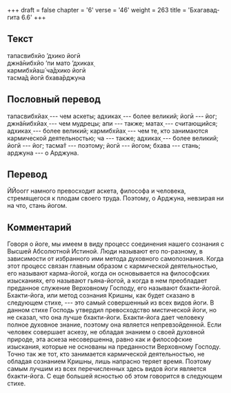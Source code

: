 +++
draft = false
chapter = '6'
verse = '46'
weight = 263
title = 'Бхагавад-гита 6.6'
+++
## Текст

тапасвибхйо ’дхико йогӣ  
джн̃а̄нибхйо ’пи мато ’дхиках̣  
кармибхйаш́ ча̄дхико йогӣ  
тасма̄д йогӣ бхава̄рджуна

## Пословный перевод

тапасвибхйах̣ --- чем аскеты; адхиках̣ --- более великий; йогӣ --- йог;
джн̃а̄нибхйах̣ --- чем мудрецы; апи --- также; матах̣ --- считающийся;
адхиках̣ --- более великий; кармибхйах̣ --- чем те, кто занимаются
кармической деятельностью; ча --- также; адхиках̣ --- более великий; йогӣ
--- йог; тасма̄т --- поэтому; йогӣ --- йогом; бхава --- стань; арджуна
--- о Арджуна.

## Перевод

ЙЙоогг намного превосходит аскета, философа и человека, стремящегося к
плодам своего труда. Поэтому, о Арджуна, невзирая ни на что, стань
йогом.

## Комментарий

Говоря о йоге, мы имеем в виду процесс соединения нашего сознания с
Высшей Абсолютной Истиной. Люди называют его по-разному, в зависимости
от избранного ими метода духовного самопознания. Когда этот процесс
связан главным образом с кармической деятельностью, его называют
карма-йогой, когда он основывается на философских изысканиях, его
называют гьяна-йогой, а когда в нем преобладает преданное служение
Верховному Господу, его называют бхакти-йогой. Бхакти-йога, или метод
сознания Кришны, как будет сказано в следующем стихе, --- это самый
совершенный из всех видов йоги. В данном стихе Господь утвердил
превосходство мистической йоги, но не сказал, что она лучше бхакти-йоги.
Бхакти-йога дает человеку полное духовное знание, поэтому она является
непревзойденной. Если человек совершает аскезу, не обладая знанием о
своей духовной природе, эта аскеза несовершенна, равно как и философские
изыскания, которые не основаны на преданности Верховному Господу. Точно
так же тот, кто занимается кармической деятельностью, не обладая
сознанием Кришны, лишь напрасно теряет время. Поэтому самым лучшим из
всех перечисленных здесь видов йоги является бхакти-йога. С еще большей
ясностью об этом говорится в следующем стихе.
